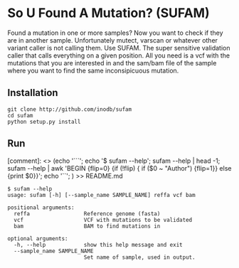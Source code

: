 # So U Found A Mutation? (SUFAM)

Found a mutation in one or more samples? Now you want to check if they are in
another sample. Unfortunately mutect, varscan or whatever other variant caller
is not calling them. Use SUFAM. The super sensitive validation caller that
calls everything on a given position. All you need is a vcf with the mutations
that you are interested in and the sam/bam file of the sample where you want to
find the same inconsipicuous mutation.

## Installation

```
git clone http://github.com/inodb/sufam
cd sufam
python setup.py install
```

## Run

[comment]: <> (echo '```'; echo '$ sufam --help'; sufam --help | head -1; sufam --help | awk 'BEGIN {flip=0} {if (!flip) { if ($0 ~ "Author") {flip=1}} else {print $0}}'; echo '``'; ) >> README.md

```
$ sufam --help
usage: sufam [-h] [--sample_name SAMPLE_NAME] reffa vcf bam

positional arguments:
  reffa                 Reference genome (fasta)
  vcf                   VCF with mutations to be validated
  bam                   BAM to find mutations in

optional arguments:
  -h, --help            show this help message and exit
  --sample_name SAMPLE_NAME
                        Set name of sample, used in output.
```
